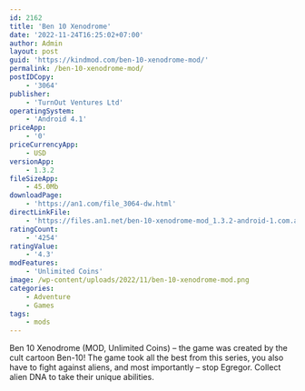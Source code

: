 ```yaml
---
id: 2162
title: 'Ben 10 Xenodrome'
date: '2022-11-24T16:25:02+07:00'
author: Admin
layout: post
guid: 'https://kindmod.com/ben-10-xenodrome-mod/'
permalink: /ben-10-xenodrome-mod/
postIDCopy:
    - '3064'
publisher:
    - 'TurnOut Ventures Ltd'
operatingSystem:
    - 'Android 4.1'
priceApp:
    - '0'
priceCurrencyApp:
    - USD
versionApp:
    - 1.3.2
fileSizeApp:
    - 45.0Mb
downloadPage:
    - 'https://an1.com/file_3064-dw.html'
directLinkFile:
    - 'https://files.an1.net/ben-10-xenodrome-mod_1.3.2-android-1.com.apk'
ratingCount:
    - '4254'
ratingValue:
    - '4.3'
modFeatures:
    - 'Unlimited Coins'
image: /wp-content/uploads/2022/11/ben-10-xenodrome-mod.png
categories:
    - Adventure
    - Games
tags:
    - mods
---
```


Ben 10 Xenodrome (MOD, Unlimited Coins) – the game was created by the cult cartoon Ben-10! The game took all the best from this series, you also have to fight against aliens, and most importantly – stop Egregor. Collect alien DNA to take their unique abilities.